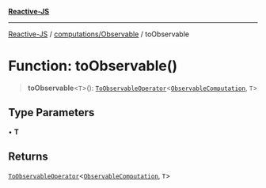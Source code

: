 [**Reactive-JS**](../../../README.md)

***

[Reactive-JS](../../../README.md) / [computations/Observable](../README.md) / toObservable

# Function: toObservable()

> **toObservable**\<`T`\>(): [`ToObservableOperator`](../../type-aliases/ToObservableOperator.md)\<[`ObservableComputation`](../interfaces/ObservableComputation.md), `T`\>

## Type Parameters

• **T**

## Returns

[`ToObservableOperator`](../../type-aliases/ToObservableOperator.md)\<[`ObservableComputation`](../interfaces/ObservableComputation.md), `T`\>

